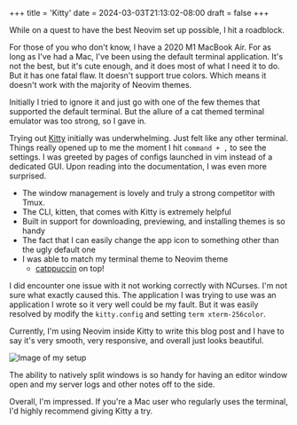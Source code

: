 +++
title = 'Kitty'
date = 2024-03-03T21:13:02-08:00
draft = false
+++

While on a quest to have the best Neovim set up possible, I hit a roadblock.

For those of you who don't know, I have a 2020 M1 MacBook Air. For as long as I've had a Mac, I've been using the default terminal application. It's not the best, but it's cute enough, and it does most of what I need it to do. But it has one fatal flaw. It doesn't support true colors. Which means it doesn't work with the majority of Neovim themes.

Initially I tried to ignore it and just go with one of the few themes that supported the default terminal. But the allure of a cat themed terminal emulator was too strong, so I gave in.

Trying out [Kitty](https://sw.kovidgoyal.net/kitty/) initially was underwhelming. Just felt like any other terminal. Things really opened up to me the moment I hit `command + ,` to see the settings. I was greeted by pages of configs launched in vim instead of a dedicated GUI. Upon reading into the documentation, I was even more surprised.

- The window management is lovely and truly a strong competitor with Tmux.
- The CLI, kitten,  that comes with Kitty is extremely helpful
- Built in support for downloading, previewing, and installing themes is so handy
- The fact that I can easily change the app icon to something other than the ugly default one 
- I was able to match my terminal theme to Neovim theme
  - [catppuccin](https://github.com/catppuccin/catppuccin) on top!

I did encounter one issue with it not working correctly with NCurses. I'm not sure what exactly caused this. The application I was trying to use was an application I wrote so it very well could be my fault. But it was easily resolved by modify the `kitty.config` and setting `term xterm-256color`.

Currently, I'm using Neovim inside Kitty to write this blog post and I have to say it's very smooth, very responsive, and overall just looks beautiful. 

![Image of my setup](https://i.imgur.com/KT00Kg6.png)

The ability to natively split windows is so handy for having an editor window open and my server logs and other notes off to the side.

Overall, I'm impressed. If you're a Mac user who regularly uses the terminal, I'd highly recommend giving Kitty a try.
